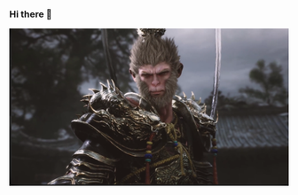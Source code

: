### Hi there 👋

<img alt="img" src="https://raw.githubusercontent.com/sunmd01/file/master/Snipaste_2020-08-23_09-48-44.png"/>
<!--
**sunmd01/sunmd01** is a ✨ _special_ ✨ repository because its `README.md` (this file) appears on your GitHub profile.

Here are some ideas to get you started:

- 🔭 I’m currently working on ...
- 🌱 I’m currently learning ...
- 👯 I’m looking to collaborate on ...
- 🤔 I’m looking for help with ...
- 💬 Ask me about ...
- 📫 How to reach me: ...
- 😄 Pronouns: ...
- ⚡ Fun fact: ...
-->
